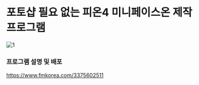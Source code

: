 # 포토샵 필요 없는 피온4 미니페이스온 제작 프로그램
![1](https://user-images.githubusercontent.com/77336125/109458920-196f9b00-7aa1-11eb-9cd1-4011f6caf59f.PNG)

### 프로그램 설명 및 배포
https://www.fmkorea.com/3375602511
